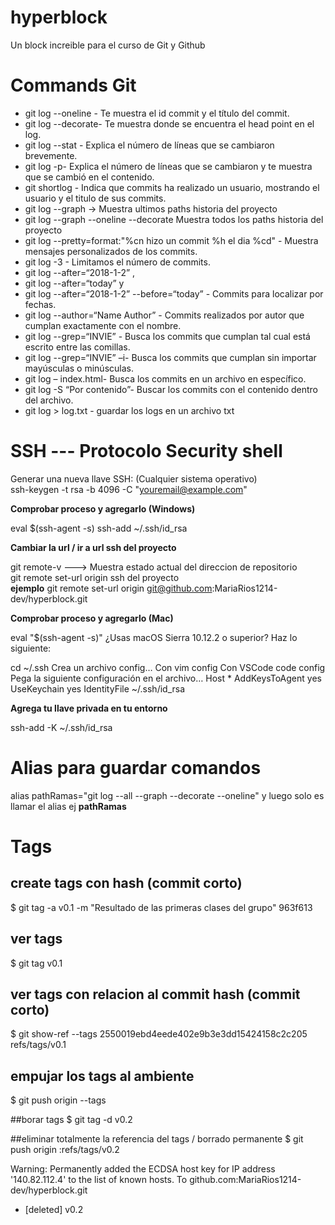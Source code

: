 # hyperblock
Un block increible para el curso de Git y Github 


# Commands Git 
* git log --oneline - Te muestra el id commit y el título del commit.
* git log --decorate- Te muestra donde se encuentra el head point en el log.
* git log --stat - Explica el número de líneas que se cambiaron brevemente.
* git log -p- Explica el número de líneas que se cambiaron y te muestra que se cambió en el contenido.
* git shortlog - Indica que commits ha realizado un usuario, mostrando el usuario y el titulo de sus commits.
* git log --graph -> Muestra ultimos paths historia del proyecto
* git log --graph --oneline --decorate Muestra todos los paths historia del proyecto
* git log --pretty=format:"%cn hizo un commit %h el dia %cd" - Muestra mensajes personalizados de los commits.
* git log -3 - Limitamos el número de commits.
* git log --after=“2018-1-2” ,
* git log --after=“today” y
* git log --after=“2018-1-2” --before=“today” - Commits para localizar por fechas.
* git log --author=“Name Author” - Commits realizados por autor que cumplan exactamente con el nombre.
* git log --grep=“INVIE” - Busca los commits que cumplan tal cual está escrito entre las comillas.
* git log --grep=“INVIE” –i- Busca los commits que cumplan sin importar mayúsculas o minúsculas.
* git log – index.html- Busca los commits en un archivo en específico.
* git log -S “Por contenido”- Buscar los commits con el contenido dentro del archivo.
* git log > log.txt - guardar los logs en un archivo txt

# SSH --- Protocolo Security shell

Generar una nueva llave SSH: (Cualquier sistema operativo) </br>
ssh-keygen -t rsa -b 4096 -C "youremail@example.com"

**Comprobar proceso y agregarlo (Windows)**

eval $(ssh-agent -s)
ssh-add ~/.ssh/id_rsa

**Cambiar la url / ir a url ssh del proyecto**

git remote-v ---> Muestra estado actual del direccion de repositorio </br>
git remote set-url origin ssh del proyecto </br>
**ejemplo** git remote set-url origin git@github.com:MariaRios1214-dev/hyperblock.git

**Comprobar proceso y agregarlo (Mac)**

eval "$(ssh-agent -s)"
¿Usas macOS Sierra 10.12.2 o superior?
Haz lo siguiente:

cd ~/.ssh
Crea un archivo config…
Con vim config
Con VSCode code config
Pega la siguiente configuración en el archivo…
Host *
  AddKeysToAgent yes
  UseKeychain yes
  IdentityFile ~/.ssh/id_rsa

**Agrega tu llave privada en tu entorno**

ssh-add -K ~/.ssh/id_rsa

# Alias para guardar comandos 
 alias pathRamas="git log --all --graph --decorate --oneline"
 y luego solo es llamar el alias ej **pathRamas**

# Tags

## create  tags con hash (commit corto)
$ git tag -a v0.1 -m "Resultado de las primeras clases del grupo" 963f613
## ver tags
$ git tag
v0.1
## ver  tags con relacion al commit hash (commit corto)
$ git show-ref --tags
2550019ebd4eede402e9b3e3dd15424158c2c205 refs/tags/v0.1

## empujar los tags al ambiente 
$ git push origin --tags

##borar tags
$ git tag -d v0.2

##eliminar totalmente la referencia del tags / borrado permanente
$ git push origin :refs/tags/v0.2

Warning: Permanently added the ECDSA host key for IP address '140.82.112.4' to the list of known hosts.
To github.com:MariaRios1214-dev/hyperblock.git
 - [deleted]         v0.2





